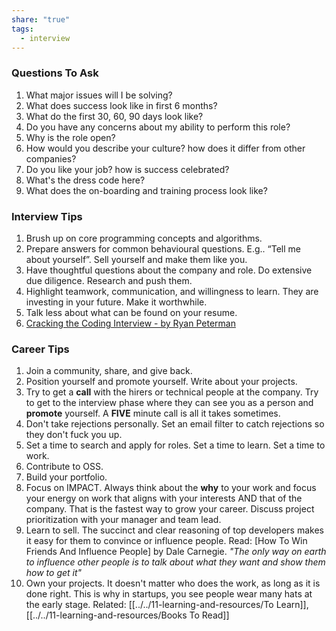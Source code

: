 ```yaml
---
share: "true"
tags:
  - interview
---
```

### Questions To Ask
1. What major issues will I be solving?
2. What does success look like in first 6 months?
3. What do the first 30, 60, 90 days look like?
4. Do you have any concerns about my ability to perform this role?
5. Why is the role open? 
6. How would you describe your culture? how does it differ from other companies?
7. Do you like your job? how is success celebrated?
8. What's the dress code here?
9. What does the on-boarding and training process look like?

### Interview Tips 
1. Brush up on core programming concepts and algorithms.
2. Prepare answers for common behavioural questions. E.g.. “Tell me about yourself”. Sell yourself and make them like you.
3. Have thoughtful questions about the company and role. Do extensive due diligence. Research and push them.
4. Highlight teamwork, communication, and willingness to learn. They are investing in your future. Make it worthwhile.
5. Talk less about what can be found on your resume.
6. [Cracking the Coding Interview - by Ryan Peterman](https://www.developing.dev/p/how-i-11xd-my-interview-offer-rate)

### Career Tips
1. Join a community, share, and give back.
2. Position yourself and promote yourself. Write about your projects.
3. Try to get a **call** with the hirers or technical people at the company. Try to get to the interview phase where they can see you as a person and **promote** yourself. A **FIVE** minute call is all it takes sometimes.
4. Don't take rejections personally. Set an email filter to catch rejections so they don't fuck you up.
5. Set a time to search and apply for roles. Set a time to learn. Set a time to work.
6. Contribute to OSS.
7. Build your portfolio.
8. Focus on IMPACT. Always think about the **why** to your work and focus your energy on work that aligns with your interests AND that of the company. That is the fastest way to grow your career. Discuss project prioritization with your manager and team lead.
9. Learn to sell. The succinct and clear reasoning of top developers makes it easy for them to convince or influence people. Read: [How To Win Friends And Influence People] by Dale Carnegie.
	_"The only way on earth to influence other people is to talk about what they want and show them how to get it"_
10. Own your projects. It doesn't matter who does the work, as long as it is done right. This is why in startups, you see people wear many hats at the early stage.
Related: [[../../11-learning-and-resources/To Learn]], [[../../11-learning-and-resources/Books To Read]]
